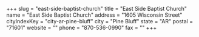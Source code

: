+++
slug = "east-side-baptist-church"
title = "East Side Baptist Church"
name = "East Side Baptist Church"
address = "1605 Wisconsin Street"
cityIndexKey = "city-ar-pine-bluff"
city = "Pine Bluff"
state = "AR"
postal = "71601"
website = ""
phone = "870-536-0990"
fax = ""
+++
